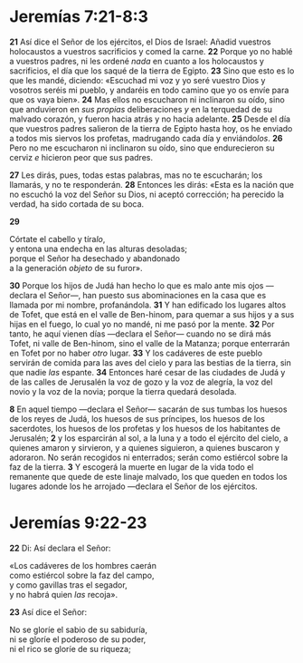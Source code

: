 # Jeremías 7:21-8:3



**21** Así dice el Señor de los ejércitos, el Dios de Israel: Añadid vuestros holocaustos a vuestros sacrificios y comed la carne. **22** Porque yo no hablé a vuestros padres, ni les ordené *nada* en cuanto a los holocaustos y sacrificios, el día que los saqué de la tierra de Egipto. **23** Sino que esto es lo que les mandé, diciendo: «Escuchad mi voz y yo seré vuestro Dios y vosotros seréis mi pueblo, y andaréis en todo camino que yo os envíe para que os vaya bien». **24** Mas ellos no escucharon ni inclinaron su oído, sino que anduvieron en *sus propias* deliberaciones *y* en la terquedad de su malvado corazón, y fueron hacia atrás y no hacia adelante. **25** Desde el día que vuestros padres salieron de la tierra de Egipto hasta hoy, os he enviado a todos mis siervos los profetas, madrugando cada día y enviándo*los*. **26** Pero no me escucharon ni inclinaron su oído, sino que endurecieron su cerviz *e* hicieron peor que sus padres.

**27** Les dirás, pues, todas estas palabras, mas no te escucharán; los llamarás, y no te responderán. **28** Entonces les dirás: «Esta es la nación que no escuchó la voz del Señor su Dios, ni aceptó corrección; ha perecido la verdad, ha sido cortada de su boca.

**29** 

Córtate el cabello y tíra*lo*,  
y entona una endecha en las alturas desoladas;  
porque el Señor ha desechado y abandonado  
a la generación *objeto* de su furor».

**30** Porque los hijos de Judá han hecho lo que es malo ante mis ojos —declara el Señor—, han puesto sus abominaciones en la casa que es llamada por mi nombre, profanándola. **31** Y han edificado los lugares altos de Tofet, que está en el valle de Ben-hinom, para quemar a sus hijos y a sus hijas en el fuego, lo cual yo no mandé, ni me pasó por la mente. **32** Por tanto, he aquí vienen días —declara el Señor— cuando no se dirá más Tofet, ni valle de Ben-hinom, sino el valle de la Matanza; porque enterrarán en Tofet por no haber *otro* lugar. **33** Y los cadáveres de este pueblo servirán de comida para las aves del cielo y para las bestias de la tierra, sin que nadie *las* espante. **34** Entonces haré cesar de las ciudades de Judá y de las calles de Jerusalén la voz de gozo y la voz de alegría, la voz del novio y la voz de la novia; porque la tierra quedará desolada.

**8** En aquel tiempo —declara el Señor— sacarán de sus tumbas los huesos de los reyes de Judá, los huesos de sus príncipes, los huesos de los sacerdotes, los huesos de los profetas y los huesos de los habitantes de Jerusalén; **2** y los esparcirán al sol, a la luna y a todo el ejército del cielo, a quienes amaron y sirvieron, y a quienes siguieron, a quienes buscaron y adoraron. No serán recogidos ni enterrados; serán como estiércol sobre la faz de la tierra. **3** Y escogerá la muerte en lugar de la vida todo el remanente que quede de este linaje malvado, los que queden en todos los lugares adonde los he arrojado —declara el Señor de los ejércitos.

# Jeremías 9:22-23



**22** Di: Así declara el Señor:

«Los cadáveres de los hombres caerán  
como estiércol sobre la faz del campo,  
y como gavillas tras el segador,  
y no habrá quien *las* recoja».

**23** Así dice el Señor:

No se gloríe el sabio de su sabiduría,  
ni se gloríe el poderoso de su poder,  
ni el rico se gloríe de su riqueza;
